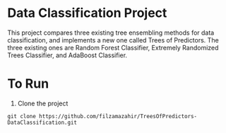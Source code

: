 # Data Classification Project
This project compares three existing tree ensembling methods for data classification, and implements a new one called Trees of Predictors. The three existing ones are Random Forest Classifier, Extremely Randomized Trees Classifier, and AdaBoost Classifier.

# To Run

1) Clone the project
```
git clone https://github.com/filzamazahir/TreesOfPredictors-DataClassification.git
```

